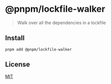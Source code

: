 # @pnpm/lockfile-walker

> Walk over all the dependencies in a lockfile

## Install

```
pnpm add @pnpm/lockfile-walker
```

## License

[MIT](LICENSE)
